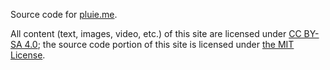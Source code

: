 Source code for [pluie.me](https://pluie.me).

All content (text, images, video, etc.) of this site are licensed under [CC BY-SA 4.0](https://creativecommons.org/licenses/by-sa/4.0/); the source code portion of this site is licensed under [the MIT License](https://mit-license.org/).